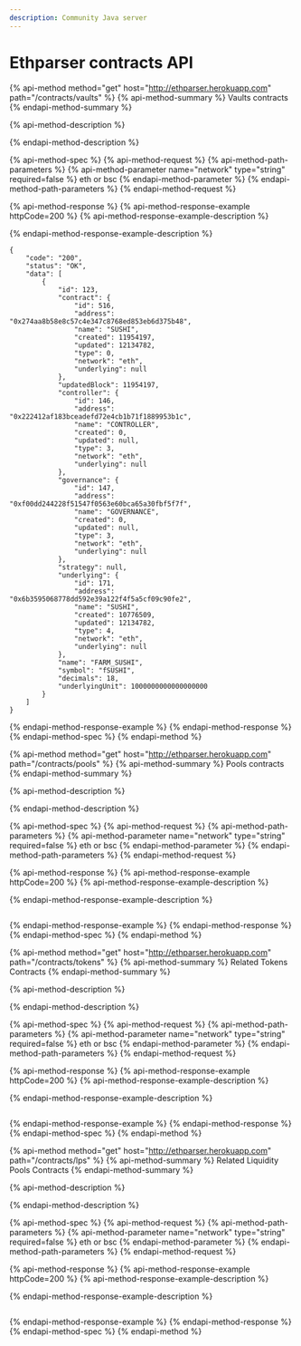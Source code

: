 ```yaml
---
description: Community Java server
---
```


# Ethparser contracts API

{% api-method method="get" host="http://ethparser.herokuapp.com" path="/contracts/vaults" %}
{% api-method-summary %}
Vaults contracts
{% endapi-method-summary %}

{% api-method-description %}

{% endapi-method-description %}

{% api-method-spec %}
{% api-method-request %}
{% api-method-path-parameters %}
{% api-method-parameter name="network" type="string" required=false %}
eth or bsc
{% endapi-method-parameter %}
{% endapi-method-path-parameters %}
{% endapi-method-request %}

{% api-method-response %}
{% api-method-response-example httpCode=200 %}
{% api-method-response-example-description %}

{% endapi-method-response-example-description %}

```
{
	"code": "200",
	"status": "OK",
	"data": [
		{
			"id": 123,
			"contract": {
				"id": 516,
				"address": "0x274aa8b58e8c57c4e347c8768ed853eb6d375b48",
				"name": "SUSHI",
				"created": 11954197,
				"updated": 12134782,
				"type": 0,
				"network": "eth",
				"underlying": null
			},
			"updatedBlock": 11954197,
			"controller": {
				"id": 146,
				"address": "0x222412af183bceadefd72e4cb1b71f1889953b1c",
				"name": "CONTROLLER",
				"created": 0,
				"updated": null,
				"type": 3,
				"network": "eth",
				"underlying": null
			},
			"governance": {
				"id": 147,
				"address": "0xf00dd244228f51547f0563e60bca65a30fbf5f7f",
				"name": "GOVERNANCE",
				"created": 0,
				"updated": null,
				"type": 3,
				"network": "eth",
				"underlying": null
			},
			"strategy": null,
			"underlying": {
				"id": 171,
				"address": "0x6b3595068778dd592e39a122f4f5a5cf09c90fe2",
				"name": "SUSHI",
				"created": 10776509,
				"updated": 12134782,
				"type": 4,
				"network": "eth",
				"underlying": null
			},
			"name": "FARM_SUSHI",
			"symbol": "fSUSHI",
			"decimals": 18,
			"underlyingUnit": 1000000000000000000
		}
	]
}
```
{% endapi-method-response-example %}
{% endapi-method-response %}
{% endapi-method-spec %}
{% endapi-method %}

{% api-method method="get" host="http://ethparser.herokuapp.com" path="/contracts/pools" %}
{% api-method-summary %}
Pools contracts
{% endapi-method-summary %}

{% api-method-description %}

{% endapi-method-description %}

{% api-method-spec %}
{% api-method-request %}
{% api-method-path-parameters %}
{% api-method-parameter name="network" type="string" required=false %}
eth or bsc
{% endapi-method-parameter %}
{% endapi-method-path-parameters %}
{% endapi-method-request %}

{% api-method-response %}
{% api-method-response-example httpCode=200 %}
{% api-method-response-example-description %}

{% endapi-method-response-example-description %}

```

```
{% endapi-method-response-example %}
{% endapi-method-response %}
{% endapi-method-spec %}
{% endapi-method %}

{% api-method method="get" host="http://ethparser.herokuapp.com" path="/contracts/tokens" %}
{% api-method-summary %}
Related Tokens Contracts
{% endapi-method-summary %}

{% api-method-description %}

{% endapi-method-description %}

{% api-method-spec %}
{% api-method-request %}
{% api-method-path-parameters %}
{% api-method-parameter name="network" type="string" required=false %}
eth or bsc
{% endapi-method-parameter %}
{% endapi-method-path-parameters %}
{% endapi-method-request %}

{% api-method-response %}
{% api-method-response-example httpCode=200 %}
{% api-method-response-example-description %}

{% endapi-method-response-example-description %}

```

```
{% endapi-method-response-example %}
{% endapi-method-response %}
{% endapi-method-spec %}
{% endapi-method %}

{% api-method method="get" host="http://ethparser.herokuapp.com" path="/contracts/lps" %}
{% api-method-summary %}
Related Liquidity Pools Contracts
{% endapi-method-summary %}

{% api-method-description %}

{% endapi-method-description %}

{% api-method-spec %}
{% api-method-request %}
{% api-method-path-parameters %}
{% api-method-parameter name="network" type="string" required=false %}
eth or bsc
{% endapi-method-parameter %}
{% endapi-method-path-parameters %}
{% endapi-method-request %}

{% api-method-response %}
{% api-method-response-example httpCode=200 %}
{% api-method-response-example-description %}

{% endapi-method-response-example-description %}

```

```
{% endapi-method-response-example %}
{% endapi-method-response %}
{% endapi-method-spec %}
{% endapi-method %}

